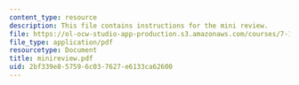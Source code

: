 ```yaml
---
content_type: resource
description: This file contains instructions for the mini review.
file: https://ol-ocw-studio-app-production.s3.amazonaws.com/courses/7-16-experimental-molecular-biology-biotechnology-ii-spring-2005/2bf339e857596c037627e6133ca62600_minireview.pdf
file_type: application/pdf
resourcetype: Document
title: minireview.pdf
uid: 2bf339e8-5759-6c03-7627-e6133ca62600
---
```

